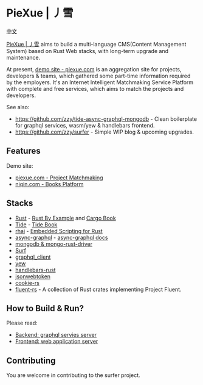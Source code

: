 # PieXue | 丿雪

[中文](./README-ZH.md)

[PieXue | 丿雪](https://piexue.com) aims to build a multi-language CMS(Content Management System) based on Rust Web stacks, with long-term upgrade and maintenance.

At present, [demo site - piexue.com](https://piexue.com) is an aggregation site for projects, developers & teams, which gathered some part-time information required by the employers. It's an Internet Intelligent Matchmaking Service Platform with complete and free services, which aims to match the projects and developers.

See also:
- https://github.com/zzy/tide-async-graphql-mongodb - Clean boilerplate for graphql services, wasm/yew & handlebars frontend. 
- https://github.com/zzy/surfer - Simple WIP blog & upcoming upgrades.

## Features

Demo site:
- [piexue.com - Project Matchmaking](https://piexue.com)
- [niqin.com - Books Platform](https://niqin.com)

## Stacks

- [Rust](https://github.com/rust-lang/rust) - [Rust By Example](https://rust-by-example.niqin.com) and [Cargo Book](https://cargo.niqin.com)
- [Tide](https://crates.io/crates/tide) - [Tide Book](https://tide-book.niqin.com)
- [rhai](https://crates.io/crates/rhai) - [Embedded Scripting for Rust](https://rhai-script.niqin.com)
- [async-graphql](https://crates.io/crates/async-graphql) - [async-graphql docs](https://async-graphql.niqin.com)
- [mongodb & mongo-rust-driver](https://crates.io/crates/mongodb)
- [Surf](https://crates.io/crates/surf)
- [graphql_client](https://crates.io/crates/graphql_client)
- [yew](https://yew.niqin.com)
- [handlebars-rust](https://crates.io/crates/handlebars)
- [jsonwebtoken](https://crates.io/crates/jsonwebtoken)
- [cookie-rs](https://crates.io/crates/cookie)
- [fluent-rs](https://crates.io/crates/fluent) - A collection of Rust crates implementing Project Fluent.

## How to Build & Run?

Please read:

- [Backend: graphql servies server](./backend/README.md)
- [Frontend: web application server](./frontend/README.md)

## Contributing

You are welcome in contributing to the surfer project. 
